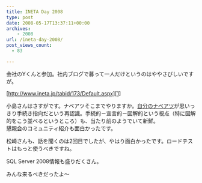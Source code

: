 ```yaml
---
title: INETA Day 2008
type: post
date: 2008-05-17T13:37:11+00:00
archives:
    - 2008
url: /ineta-day-2008/
post_views_count:
  - 83

---
```

会社のYくんと参加。社内ブログで募って一人だけというのはややさびしいですが。

[http://www.ineta.jp/tabid/173/Default.aspx][1]

小島さんはさすがです。ナベアツそこまでやりますか。<a href="http://konnokiyotaka.txt-nifty.com/pgblog/2008/02/post_71a3.html" target="_blank">自分のナベアツ</a>が思いっきり手続き指向だという再認識。手続的－宣言的－図解的という視点（特に図解的をこう並べるというところ）も、当たり前のようでいて新鮮。  
懇親会のコミュニティ紹介も面白かったです。

松崎さんも、話を聞くのは2回目でしたが、やはり面白かったです。ロードテストはもっと使うべきですね。

SQL Server 2008情報も盛りだくさん。

みんな来るべきだったよ～

 [1]: http://www.ineta.jp/tabid/173/Default.aspx "http://www.ineta.jp/tabid/173/Default.aspx"